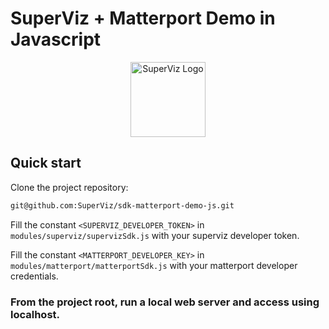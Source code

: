 # SuperViz + Matterport Demo in Javascript

<p align="center">
   <a href="https://superviz.com/" target="blank"><img src="https://avatars.githubusercontent.com/u/56120553?s=200&v=4" width="120" alt="SuperViz Logo" /></a>
</p>

## Quick start

Clone the project repository:

```bash
git@github.com:SuperViz/sdk-matterport-demo-js.git
```

Fill the constant ```<SUPERVIZ_DEVELOPER_TOKEN>``` in ```modules/superviz/supervizSdk.js``` with your superviz developer token.

Fill the constant ```<MATTERPORT_DEVELOPER_KEY>``` in ```modules/matterport/matterportSdk.js``` with your matterport developer credentials.


### From the project root, run a local web server and access using localhost.